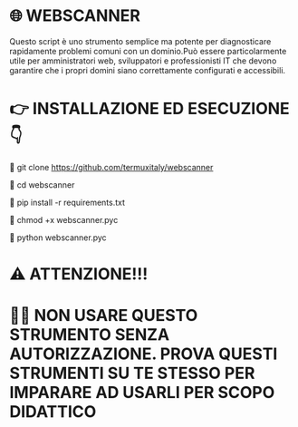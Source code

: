 # 🌐 WEBSCANNER
Questo script è uno strumento semplice ma potente per diagnosticare rapidamente problemi comuni con un dominio.Può essere particolarmente utile per amministratori web, sviluppatori e professionisti IT che devono garantire che i propri domini siano correttamente configurati e accessibili.

# 👉 INSTALLAZIONE ED ESECUZIONE 👇
🔲 git clone https://github.com/termuxitaly/webscanner

🔲 cd webscanner

🔲 pip install -r requirements.txt

🔲 chmod +x webscanner.pyc

🔲 python webscanner.pyc

# ⚠️ ATTENZIONE!!! 
# 🚸🚸 NON USARE QUESTO STRUMENTO SENZA AUTORIZZAZIONE. PROVA QUESTI STRUMENTI SU TE STESSO PER IMPARARE AD USARLI PER SCOPO DIDATTICO 
